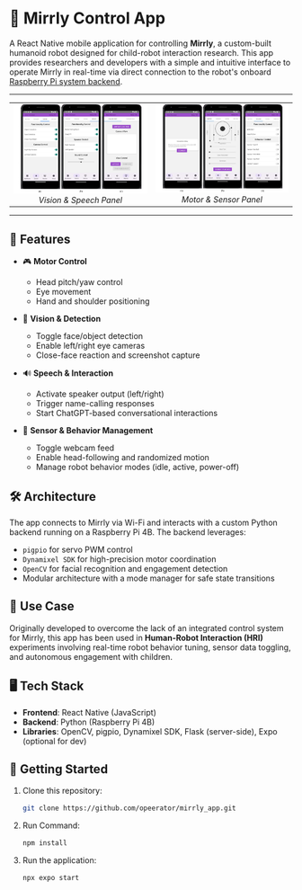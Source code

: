 # 🤖 Mirrly Control App

A React Native mobile application for controlling **Mirrly**, a custom-built humanoid robot designed for child-robot interaction research. This app provides researchers and developers with a simple and intuitive interface to operate Mirrly in real-time via direct connection to the robot's onboard [Raspberry Pi system backend](https://github.com/opeerator/mirrly_backend).

---

<div align="center">

<table>
  <tr>
    <td align="center">
      <img src="./control_software_upload.jpg" alt="Motor Control" width="400"/><br>
      <em>Vision & Speech Panel</em>
    </td>
    <td align="center">
      <img src="./control_software_upload2.jpg" alt="Vision and Speech" width="400"/><br>
      <em>Motor & Sensor Panel</em>
    </td>
  </tr>
</table>

</div>

---

## 📱 Features

- 🎮 **Motor Control**
  - Head pitch/yaw control
  - Eye movement
  - Hand and shoulder positioning

- 🎥 **Vision & Detection**
  - Toggle face/object detection
  - Enable left/right eye cameras
  - Close-face reaction and screenshot capture

- 🔊 **Speech & Interaction**
  - Activate speaker output (left/right)
  - Trigger name-calling responses
  - Start ChatGPT-based conversational interactions

- 🧠 **Sensor & Behavior Management**
  - Toggle webcam feed
  - Enable head-following and randomized motion
  - Manage robot behavior modes (idle, active, power-off)

## 🛠️ Architecture

The app connects to Mirrly via Wi-Fi and interacts with a custom Python backend running on a Raspberry Pi 4B. The backend leverages:

- `pigpio` for servo PWM control
- `Dynamixel SDK` for high-precision motor coordination
- `OpenCV` for facial recognition and engagement detection
- Modular architecture with a mode manager for safe state transitions

## 🧪 Use Case

Originally developed to overcome the lack of an integrated control system for Mirrly, this app has been used in **Human-Robot Interaction (HRI)** experiments involving real-time robot behavior tuning, sensor data toggling, and autonomous engagement with children.

## 🖥️ Tech Stack

- **Frontend**: React Native (JavaScript)
- **Backend**: Python (Raspberry Pi 4B)
- **Libraries**: OpenCV, pigpio, Dynamixel SDK, Flask (server-side), Expo (optional for dev)

## 🚀 Getting Started

1. Clone this repository:
   ```bash
   git clone https://github.com/opeerator/mirrly_app.git
2. Run Command:
   ```bash
   npm install
4. Run the application:
   ```bash
   npx expo start
